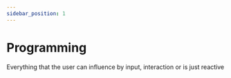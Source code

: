 ```yaml
---
sidebar_position: 1
---
```

# Programming

Everything that the user can influence by input, interaction or is just reactive
